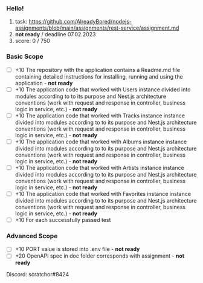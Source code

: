 ### Hello!

1. task: https://github.com/AlreadyBored/nodejs-assignments/blob/main/assignments/rest-service/assignment.md
2. **not ready** / deadline 07.02.2023
3. score: 0 / 750

### Basic Scope

- [ ] +10 The repository with the application contains a Readme.md file containing detailed instructions for installing, running and using the application - **not ready**
- [ ] +10 The application code that worked with Users instance divided into modules according to to its purpose and Nest.js architecture conventions (work with request and response in controller, business logic in service, etc.) - **not ready**
- [ ] +10 The application code that worked with Tracks instance instance divided into modules according to to its purpose and Nest.js architecture conventions (work with request and response in controller, business logic in service, etc.) - **not ready**
- [ ] +10 The application code that worked with Albums instance instance divided into modules according to to its purpose and Nest.js architecture conventions (work with request and response in controller, business logic in service, etc.) - **not ready**
- [ ] +10 The application code that worked with Artists instance instance divided into modules according to to its purpose and Nest.js architecture conventions (work with request and response in controller, business logic in service, etc.) - **not ready**
- [ ] +10 The application code that worked with Favorites instance instance divided into modules according to to its purpose and Nest.js architecture conventions (work with request and response in controller, business logic in service, etc.) - **not ready**
- [ ] +10 For each successfully passed test

### Advanced Scope

- [ ] +10 PORT value is stored into .env file - **not ready**
- [ ] +20 OpenAPI spec in doc folder corresponds with assignment - **not ready**

Discord: scratchor#8424

